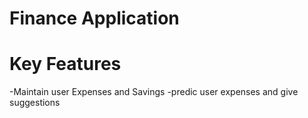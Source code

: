 # Finance Application

# Key Features
-Maintain user Expenses and Savings
-predic user expenses and give suggestions

